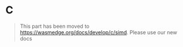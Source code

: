 # C

> This part has been moved to <https://wasmedge.org/docs/develop/c/simd>. Please use our new docs
